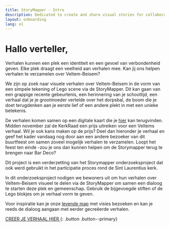 ```yaml
---
title: StoryMapper - Intro
description: Dedicated to create and share visual stories for collaborative community mapping and sense-making. Start a story and share your ideas.
layout: onboarding
lang: nl
---
```

# Hallo verteller,

Verhalen kunnen een plek een identiteit en een gevoel van verbondenheid geven. Elke plek draagt een veelheid aan verhalen mee. Kan jij ons helpen verhalen te verzamelen over Veltem-Beisem? 
 
We zijn op zoek naar visuele verhalen over Veltem-Beisem in de vorm van een simpele tekening of Lego scene via de StoryMapper. Dit kan gaan van een grappige recente gebeurtenis, een herinnering van je schooltijd, een verhaal dat je je grootmoeder vertelde over het dorpsbal, de boom die je doet terugdenken aan je eerste lief of een andere plekt in met een unieke betekenis.  
 
De verhalen komen samen op een digitale kaart die je <a href="https://padlet.com/hannevrebos/f2579e9x3zu6njfr" target="_blank">hier</a> kan terugvinden. Midden november zal de KerkRaad een prijs uitreiken voor een Veltems verhaal. Wil je ook kans maken op de prijs? Deel dan hieronder je verhaal en geef het kader vandaag nog door aan een andere bezoeker van dit buurtfeest om samen zoveel mogelijk verhalen te verzamelen. Loopt het feest ten einde -zou je ons dan kunnen helpen om de Storymapper terug te brengen naar Bar Deco? 
 
Dit project is een verderzetting van het Storymapper onderzoeksproject dat ook werd gebruikt in het participatie proces rond de Sint Laurentius kerk. 
 
 
 
In dit onderzoeksproject nodigen we bewoners uit om hun verhalen over Veltem-Beisem visueel te delen via de StoryMapper om samen een dialoog te starten deze plek en gemeenschap. Gebruik de bijgevoegde stiften of de Lego blokjes om je verhaal vorm te geven. 
 
 
Voor inspiratie kan je onze <a href="https://padlet.com/hannevrebos/f2579e9x3zu6njfr" target="_blank">levende map</a> met visies bezoeken en kan je reeds de dialoog aangaan met eerder gecreëerde verhalen. 

[CREER JE VERHAAL HIER ](your-story.html){: .button .button--primary}
